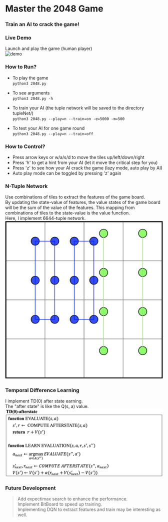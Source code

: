 # Master the 2048 Game	
### Train an AI to crack the game!		
	
### Live Demo		
Launch and play the game (human player)			
![demo](https://github.com/sizzle0121/2048-Game-and-AI/blob/master/img/demo1.gif)			
		



### How to Run?		
* To play the game		
`python3 2048.py`		
	
* To see arguments		
`python3 2048.py -h`	
	
* To train your AI (the tuple network will be saved to the directory tupleNet/)		
`python3 2048.py --play=n --train=on -e=5000 -m=500`		
	
* To test your AI for one game round		
`python3 2048.py --play=n --train=off`		
	
	
	
### How to Control?		
* Press arrow keys or w/a/s/d to move the tiles up/left/down/right		
* Press 'h' to get a hint from your AI (let it move the critical step for you)			
* Press 'z' to see how your AI crack the game (lazy mode, auto play by AI)		
* Auto play mode can be toggled by pressing 'z' again		
	
	

### N-Tuple Network		
Use combinations of tiles to extract the features of the game board.	
By updating the state-value of features, the value states of the game board will be the sum of the value of the features. This mapping from combinations of tiles to the state-value is the value function.		
Here, I implement 6644-tuple network.		
![tupleNetwork](https://github.com/sizzle0121/2048-Game-and-AI/blob/master/img/tuple-network.png)		
	
	
		
	
### Temporal Difference Learning			
I implement TD(0) after state earning.			
The "after state" is like the Q(s, a) value.		
![TDL](https://github.com/sizzle0121/2048-Game-and-AI/blob/master/img/TDL.png)			
	
	

	
### Future Development		
>	
>Add expectimax search to enhance the performance.		
>Implement BitBoard to speed up training.		
>Implementing DQN to extract features and train may be interesting as well.		
